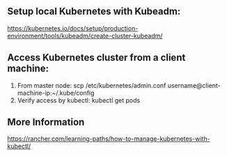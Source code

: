 ## Setup local Kubernetes with Kubeadm:
https://kubernetes.io/docs/setup/production-environment/tools/kubeadm/create-cluster-kubeadm/

## Access Kubernetes cluster from a client machine:
1. From master node: scp /etc/kubernetes/admin.conf username@client-machine-ip:~/.kube/config
2. Verify access by kubectl: kubectl get pods

## More Information
https://rancher.com/learning-paths/how-to-manage-kubernetes-with-kubectl/